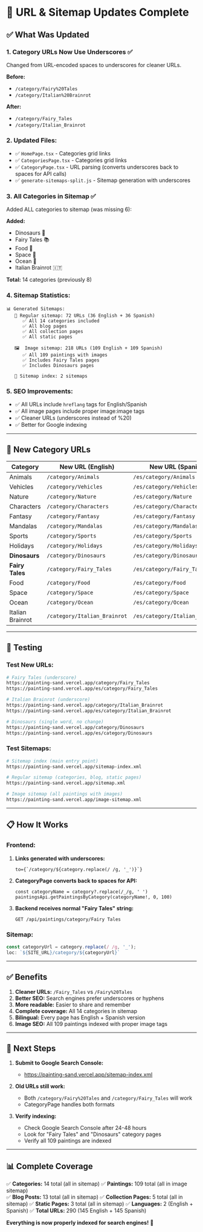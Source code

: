 # 🔗 URL & Sitemap Updates Complete

## ✅ What Was Updated

### 1. Category URLs Now Use Underscores ✅
Changed from URL-encoded spaces to underscores for cleaner URLs.

**Before:**
- `/category/Fairy%20Tales`
- `/category/Italian%20Brainrot`

**After:**
- `/category/Fairy_Tales`
- `/category/Italian_Brainrot`

### 2. Updated Files:
- ✅ `HomePage.tsx` - Categories grid links
- ✅ `CategoriesPage.tsx` - Categories grid links
- ✅ `CategoryPage.tsx` - URL parsing (converts underscores back to spaces for API calls)
- ✅ `generate-sitemaps-split.js` - Sitemap generation with underscores

### 3. All Categories in Sitemap ✅
Added ALL categories to sitemap (was missing 6):

**Added:**
- Dinosaurs 🦕
- Fairy Tales 📚
- Food 🍕
- Space 🚀
- Ocean 🌊
- Italian Brainrot 🇮🇹

**Total:** 14 categories (previously 8)

### 4. Sitemap Statistics:

```
📊 Generated Sitemaps:
   📄 Regular sitemap: 72 URLs (36 English + 36 Spanish)
      ✅ All 14 categories included
      ✅ All blog pages
      ✅ All collection pages
      ✅ All static pages
   
   🖼️  Image sitemap: 218 URLs (109 English + 109 Spanish)
      ✅ All 109 paintings with images
      ✅ Includes Fairy Tales pages
      ✅ Includes Dinosaurs pages
   
   📇 Sitemap index: 2 sitemaps
```

### 5. SEO Improvements:
- ✅ All URLs include `hreflang` tags for English/Spanish
- ✅ All image pages include proper image:image tags
- ✅ Cleaner URLs (underscores instead of %20)
- ✅ Better for Google indexing

---

## 🔗 New Category URLs

| Category | New URL (English) | New URL (Spanish) |
|----------|-------------------|-------------------|
| Animals | `/category/Animals` | `/es/category/Animals` |
| Vehicles | `/category/Vehicles` | `/es/category/Vehicles` |
| Nature | `/category/Nature` | `/es/category/Nature` |
| Characters | `/category/Characters` | `/es/category/Characters` |
| Fantasy | `/category/Fantasy` | `/es/category/Fantasy` |
| Mandalas | `/category/Mandalas` | `/es/category/Mandalas` |
| Sports | `/category/Sports` | `/es/category/Sports` |
| Holidays | `/category/Holidays` | `/es/category/Holidays` |
| **Dinosaurs** | `/category/Dinosaurs` | `/es/category/Dinosaurs` |
| **Fairy Tales** | `/category/Fairy_Tales` | `/es/category/Fairy_Tales` |
| Food | `/category/Food` | `/es/category/Food` |
| Space | `/category/Space` | `/es/category/Space` |
| Ocean | `/category/Ocean` | `/es/category/Ocean` |
| Italian Brainrot | `/category/Italian_Brainrot` | `/es/category/Italian_Brainrot` |

---

## 🧪 Testing

### Test New URLs:
```bash
# Fairy Tales (underscore)
https://painting-sand.vercel.app/category/Fairy_Tales
https://painting-sand.vercel.app/es/category/Fairy_Tales

# Italian Brainrot (underscore)
https://painting-sand.vercel.app/category/Italian_Brainrot
https://painting-sand.vercel.app/es/category/Italian_Brainrot

# Dinosaurs (single word, no change)
https://painting-sand.vercel.app/category/Dinosaurs
https://painting-sand.vercel.app/es/category/Dinosaurs
```

### Test Sitemaps:
```bash
# Sitemap index (main entry point)
https://painting-sand.vercel.app/sitemap-index.xml

# Regular sitemap (categories, blog, static pages)
https://painting-sand.vercel.app/sitemap.xml

# Image sitemap (all paintings with images)
https://painting-sand.vercel.app/image-sitemap.xml
```

---

## 📋 How It Works

### Frontend:
1. **Links generated with underscores:**
   ```tsx
   to={`/category/${category.replace(/ /g, '_')}`}
   ```

2. **CategoryPage converts back to spaces for API:**
   ```tsx
   const categoryName = category?.replace(/_/g, ' ')
   paintingsApi.getPaintingsByCategory(categoryName!, 0, 100)
   ```

3. **Backend receives normal "Fairy Tales" string:**
   ```
   GET /api/paintings/category/Fairy Tales
   ```

### Sitemap:
```javascript
const categoryUrl = category.replace(/ /g, '_');
loc: `${SITE_URL}/category/${categoryUrl}`
```

---

## ✅ Benefits

1. **Cleaner URLs:** `/Fairy_Tales` vs `/Fairy%20Tales`
2. **Better SEO:** Search engines prefer underscores or hyphens
3. **More readable:** Easier to share and remember
4. **Complete coverage:** All 14 categories in sitemap
5. **Bilingual:** Every page has English + Spanish version
6. **Image SEO:** All 109 paintings indexed with proper image tags

---

## 🎯 Next Steps

1. **Submit to Google Search Console:**
   - https://painting-sand.vercel.app/sitemap-index.xml

2. **Old URLs still work:**
   - Both `/category/Fairy%20Tales` and `/category/Fairy_Tales` will work
   - CategoryPage handles both formats

3. **Verify indexing:**
   - Check Google Search Console after 24-48 hours
   - Look for "Fairy Tales" and "Dinosaurs" category pages
   - Verify all 109 paintings are indexed

---

## 📊 Complete Coverage

✅ **Categories:** 14 total (all in sitemap)
✅ **Paintings:** 109 total (all in image sitemap)  
✅ **Blog Posts:** 13 total (all in sitemap)
✅ **Collection Pages:** 5 total (all in sitemap)
✅ **Static Pages:** 3 total (all in sitemap)
✅ **Languages:** 2 (English + Spanish)
✅ **Total URLs:** 290 (145 English + 145 Spanish)

**Everything is now properly indexed for search engines!** 🚀



